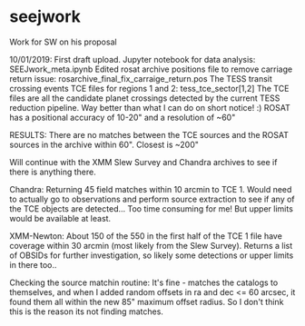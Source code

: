 # seejwork
Work for SW on his proposal

10/01/2019: First draft upload.
Jupyter notebook for data analysis: SEEJwork_meta.ipynb
Edited rosat archive positions file to remove carriage return issue: rosarchive_final_fix_carraige_return.pos
The TESS transit crossing events TCE files for regions 1 and 2:  tess_tce_sector[1,2]
The TCE files are all the candidate planet crossings detected by the current TESS reduction pipeline. Way better than what I can do on short notice! :) 
ROSAT has a positional accuracy of 10-20" and a resolution of ~60"

RESULTS:
There are no matches between the TCE sources and the ROSAT sources in the archive within 60".
Closest is ~200"

Will continue with the XMM Slew Survey and Chandra archives to see if there is anything there.

Chandra: 
Returning 45 field matches within 10 arcmin to TCE 1.  Would need to actually go to observations and perform source extraction to see if any of the TCE objects are detected... Too time consuming for me! 
But upper limits would be available at least. 

XMM-Newton:
About 150 of the 550 in the first half of the TCE 1 file have coverage within 30 arcmin (most likely from the Slew Survey). 
Returns a list of OBSIDs for further investigation, so likely some detections or upper limits in there too..

Checking the source matchin routine:
It's fine - matches the catalogs to themselves, and when I added random offsets in ra and dec <= 60 arcsec, it found them all within the new 85" maximum offset radius.  So I don't think this is the reason its not finding matches.  
